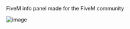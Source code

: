 FiveM info panel made for the FiveM community



![image](https://github.com/WhereiamL/wInfo/assets/84282589/c4cfe0c6-7754-4f31-a990-91adf1a7af3d)
